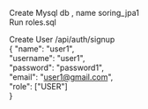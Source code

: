 Create Mysql db , name soring_jpa1<br>
Run roles.sql

Create User
/api/auth/signup<br>
{
	"name": "user1",<br>
	"username": "user1",<br>
	"password": "password1",<br>
	"email": "user1@gmail.com",<br>
	"role": ["USER"]<br>
}